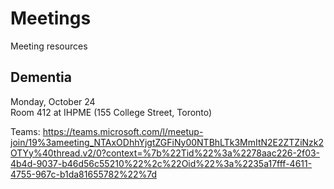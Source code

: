 # Meetings
Meeting resources

## Dementia

Monday, October 24  
Room 412 at IHPME (155 College Street, Toronto)  

Teams: https://teams.microsoft.com/l/meetup-join/19%3ameeting_NTAxODhhYjgtZGFiNy00NTBhLTk3MmItN2E2ZTZiNzk2OTYy%40thread.v2/0?context=%7b%22Tid%22%3a%2278aac226-2f03-4b4d-9037-b46d56c55210%22%2c%22Oid%22%3a%2235a17fff-4611-4755-967c-b1da81655782%22%7d
